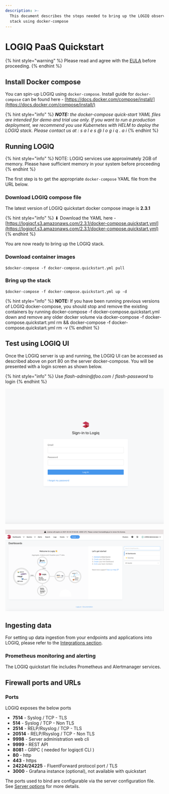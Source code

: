 ```yaml
---
description: >-
  This document describes the steps needed to bring up the LOGIQ observability
  stack using docker-compose
---
```


# LOGIQ PaaS Quickstart

{% hint style="warning" %}
Please read and agree with the [EULA](https://docs.logiq.ai/eula/eula) before proceeding.
{% endhint %}

## Install Docker compose

You can spin-up LOGIQ using `docker-compose`. Install guide for `docker-compose` can be found here - [https://docs.docker.com/compose/install/](https://docs.docker.com/compose/install/)

{% hint style="info" %}
_**NOTE:** the docker-compose quick-start YAML files are intended for demo and trial use only. If you want to run a production deployment, we recommend you use Kubernetes with HELM to deploy the LOGIQ stack. Please contact us at : s a l e s @ l o g i q . a i_
{% endhint %}

## Running LOGIQ

{% hint style="info" %}
NOTE: LOGIQ services use approximately 2GB of memory. Please have sufficient memory in your system before proceeding
{% endhint %}

The first step is to get the appropriate `docker-compose` YAML file from the URL below.

### Download LOGIQ compose file

The latest version of LOGIQ quickstart docker compose image is **2.3.1**

{% hint style="info" %}
⬇ Download the YAML here - [https://logiqcf.s3.amazonaws.com/2.3.1/docker-compose.quickstart.yml](https://logiqcf.s3.amazonaws.com/2.3.1/docker-compose.quickstart.yml)
{% endhint %}

You are now ready to bring up the LOGIQ stack.

### Download container images

```
$docker-compose -f docker-compose.quickstart.yml pull
```

### Bring up the stack

```
$docker-compose -f docker-compose.quickstart.yml up -d
```

{% hint style="info" %}
**NOTE:** If you have been running previous versions of LOGIQ docker-compose, you should stop and remove the existing containers by running docker-compose -f docker-compose.quickstart.yml down and remove any older docker volume via docker-compose -f docker-compose.quickstart.yml rm && docker-compose -f docker-compose.quickstart.yml rm -v
{% endhint %}

## Test using LOGIQ UI

Once the LOGIQ server is up and running, the LOGIQ UI can be accessed as described above on port 80 on the server docker-compose. You will be presented with a login screen as shown below.

{% hint style="info" %}
Use _flash-admin@foo.com_ / _flash-password_ to login
{% endhint %}

![](<../.gitbook/assets/Screen Shot 2020-01-19 at 2.14.21 PM.png>)

![](<../.gitbook/assets/Screen Shot 2021-01-03 at 5.06.08 PM.png>)

## Ingesting data

For setting up data ingestion from your endpoints and applications into LOGIQ, please refer to the [Integrations section](../integrations/overview.md).

### Prometheus monitoring and alerting

The LOGIQ quickstart file includes Prometheus and Alertmanager services.

## Firewall ports and URLs

### Ports

LOGIQ exposes the below ports

* **7514** - Syslog / TCP - TLS
* **514** - Syslog / TCP - Non TLS
* **2514** - RELP/Rsyslog / TCP - TLS
* **20514** - RELP/Rsyslog / TCP - Non TLS
* **9998** - Server administration web cli
* **9999** - REST API
* **8081** - GRPC ( needed for logiqctl CLI )
* **80** - http
* **443** - https
* **24224/24225** - FluentForward protocol port / TLS
* **3000** - Grafana instance (optional), not available with quickstart

The ports used to bind are configurable via the server configuration file. See [Server options](../logiq-log-ingest-server-configuration/server-options.md) for more details.
